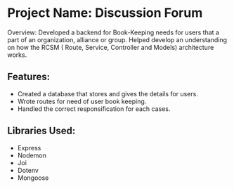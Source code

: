# Project Name: Discussion Forum

Overview: Developed a backend for Book-Keeping needs for users that a part of an organization, alliance or group. Helped develop an understanding on how the RCSM ( Route, Service, Controller and Models) architecture works.

## Features:

- Created a database that stores and gives the details for users.
- Wrote routes for need of user book keeping.
- Handled the correct responsification for each cases.

## Libraries Used: 

- Express
- Nodemon
- Joi
- Dotenv
- Mongoose